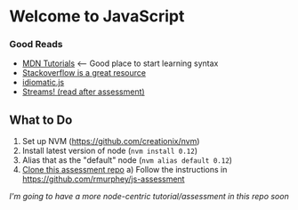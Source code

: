 # Welcome to JavaScript #

### Good Reads ###

* [MDN Tutorials](https://developer.mozilla.org/en-US/docs/Web/JavaScript/Guide) <-- Good place to start learning syntax
* [Stackoverflow is a great resource](http://stackoverflow.com/questions/3970961/getting-started-with-javascript)
* [idiomatic.js](https://github.com/rwaldron/idiomatic.js/)
* [Streams! (read after assessment)](https://github.com/substack/stream-handbook)


## What to Do ##

1) Set up NVM (https://github.com/creationix/nvm)
2) Install latest version of node (`nvm install 0.12`)
3) Alias that as the "default" node (`nvm alias default 0.12`)
4) [Clone this assessment repo](https://github.com/rmurphey/js-assessment)
    a) Follow the instructions in https://github.com/rmurphey/js-assessment

*I'm going to have a more node-centric tutorial/assessment in this repo soon*
